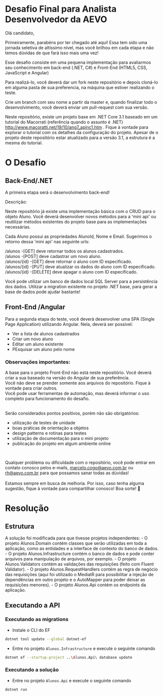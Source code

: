 # Desafio Final para Analista Desenvolvedor da AEVO

Olá candidato,

Primeiramente, parabéns por ter chegado até aqui! Essa tem sido uma jornada seletiva de altíssimo nível, mas você brilhou em cada etapa e não temos dúvidas de que fará isso mais uma vez! <br>

Esse desafio consiste em uma pequena implementação para avaliarmos seu conhecimento em back-end (.NET, C#) e Front-End (HTML5, CSS, JavaScript e Angular)

Para realizá-lo, você deverá dar um fork neste repositório e depois cloná-lo em alguma pasta de sua preferencia, na máquina que estiver realizando o teste.

Crie um branch com seu nome a partir da master e, quando finalizar todo o desenvolvimento, você deverá enviar um pull-request com sua versão.<br>

Neste repositório, existe um projeto base em .NET Core 3.1 baseado em um tutorial do Macorrati (referência quando o assunto é .NET) http://www.macoratti.net/19/10/ang7_apinc1.htm . Fique à vontade para explorar o tutorial com os detalhes da configuração do projeto. Apesar de o projeto deste repositório estar atualizado para a versão 3.1, a estrutura é a mesma do tutorial.

# O Desafio
## Back-End/.NET
A primeira etapa será o desenvolvimento back-end!

Descrição:

Neste repositório já existe uma implementação básica com o CRUD para o objeto Aluno. Você deverá desenvolver novos métodos para a 'mini api' ou reutilizar métodos existentes do projeto base para as implementações necessárias.

Cada Aluno possui as propriedades AlunoId, Nome e Email. Sugerimos o retorno dessa 'mini api' nas seguinte urls: 

/alunos      -[GET] deve retornar todos os alunos cadastrados.<br>
/alunos       -[POST] deve cadastrar um novo aluno. <br>
/alunos/{id}  -[GET] deve retornar o aluno com ID especificado. <br>
/alunos/{id}  -[PUT] deve atualizar os dados do aluno com ID especificado. <br>
/alunos/{id}  -[DELETE] deve apagar o aluno com ID especificado. <br>

Você pode utilizar um banco de dados local SQL Server para a persistência dos dados. Utilizar a migration existente no projeto .NET base, para gerar a base de dados pode ajudar bastante!

## Front-End /Angular
Para a segunda etapa do teste, você deverá desenvolver uma SPA (Single Page Application) utilizando Angular. Nela, deverá ser possível:

- Ver a lista de alunos cadastrados
- Criar um novo aluno
- Editar um aluno existente
- PEsquisar um aluno pelo nome


### Observações importantes:
A base para o projeto Front-End não está neste repositório. Você deverá criar a sua baseado na versão do Angular de sua preferência.<br>
Você não deve se prender somente aos arquivos do repositório. Fique à vontade para criar outros.<br>
Você pode usar ferramentas de automação, mas deverá informar o uso completo para funcionamento do desafio.<br><br>

Serão considerados pontos positivos, porém não são obrigatórios: 
- utilização de testes de unidade
- boas práticas de orientação a objetos
- design patterns e rotinas para testes
- utilização de documentação para o mini projeto
- publicação do projeto em algum ambiente online 
<br>

Qualquer problema ou dificuldade com o repositório, você pode entrar em contato conosco pelos e-mails, marcelo.cogo@aevo.com.br ou rh@aevo.com.br para que possamos sanar todas as dúvidas!
<br><br>
Estamos sempre em busca de melhoria. Por isso, caso tenha alguma sugestão, fique à vontade para compartilhar conosco! Boa sorte! 💛

# Resolução
## Estrutura
A solução foi modificada para que tivesse projetos independentes:
    - O projeto Alunos.Domain contém classes que serão utilizadas em toda a aplicação, como as entidades e a interface de contexto do banco de dados.
    - O projeto Alunos.Infrastructure contém o banco de dados e pode conter arquivos para manipulação de arquivos, por exemplo.
    - O projeto Alunos.Validators contém as validações das requisições (feito com Fluent Validator).
    - O projeto Alunos.RequestHandlers contém as regra de negócio das requisições (aqui foi utilizado o MediatR para possibilitar a injeção de dependências em outro projeto e o AutoMapper para poder deixar as requisições menores).
    - O projeto Alunos.Api contém os endpoints da aplicação. 
## Executando a API
### Executando as migrations
- Instale o CLI do EF 
```bash
dotnet tool update --global dotnet-ef
```
- Entre no projeto `Alunos.Infrastructure` e execute o seguinte comando
```bash
dotnet ef --startup-project ..\Alunos.Api\ database update
```
### Executando a solução
- Entre no projeto `Alunos.Api` e execute o seguinte comando
```bash
dotnet run
```